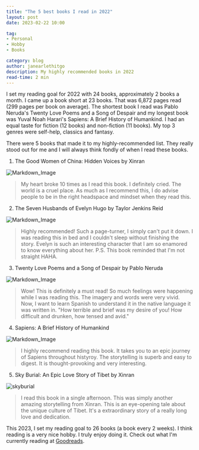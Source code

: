 ```yaml
---
title: "The 5 best books I read in 2022"
layout: post
date: 2023-02-22 10:00

tag:
- Personal
- Hobby
- Books

category: blog
author: janearlethitgo
description: My highly recommended books in 2022
read-time: 2 min
---
```


I set my reading goal for 2022 with 24 books, approximately 2 books a month. I came up a book short at 23 books. That was 6,872 pages read (299 pages per book on average). The shortest book I read was Pablo Neruda's Twenty Love Poems and a Song of Despair and my longest book was Yuval Noah Harari's Sapiens: A Brief History of Humankind. I had an equal taste for fiction (12 books) and non-fiction (11 books). My top 3 genres were self-help, classics and fantasy.

There were 5 books that made it to my highly-recommended list. They really stood out for me and I will always think fondly of when I read these books.

1) The Good Women of China: Hidden Voices by Xinran

![Markdown_Image][2]
        
> My heart broke 10 times as I read this book. I definitely cried. The world is a cruel place. As much as I recommend this, I do advise people to be in the right headspace and mindset when they read this.
    
2) The Seven Husbands of Evelyn Hugo by Taylor Jenkins Reid

![Markdown_Image][3]

> Highly recommended! Such a page-turner, I simply can't put it down. I was reading this in bed and I couldn't sleep without finishing the story. Evelyn is such an interesting character that I am so enamored to know everything about her.
> P.S. This book reminded that I'm not straight HAHA. 
    
3) Twenty Love Poems and a Song of Despair by Pablo Neruda

![Markdown_Image][4]

> Wow! This is definitely a must read! So much feelings were happening while I was reading this. The imagery and words were very vivid. Now, I want to learn Spanish to understand it in the native language it was written in.
> "How terrible and brief was my desire of you!
> How difficult and drunken, how tensed and avid."

4) Sapiens: A Brief History of Humankind

![Markdown_Image][6] 
        
> I highly recommend reading this book. It takes you to an epic journey of Sapiens throughout histyroy. The storytelling is superb and easy to digest. It is thought-provoking and very interesting. 

5) Sky Burial: An Epic Love Story of Tibet by Xinran

![skyburial][5]

> I read this book in a single afternoon. This was simply another amazing storytelling from Xinran. This is an eye-opening tale about the unique culture of Tibet. It's a extraordinary story of a really long love and dedication.

This 2023, I set my reading goal to 26 books (a book every 2 weeks). I think reading is a very nice hobby. I truly enjoy doing it. Check out what I'm currently reading at [Goodreads](https://www.goodreads.com/user/show/142204442-jane-arleth). 

[2]: https://images-na.ssl-images-amazon.com/images/S/compressed.photo.goodreads.com/books/1320438487i/178796.jpg
[3]: https://images-na.ssl-images-amazon.com/images/S/compressed.photo.goodreads.com/books/1664458703i/32620332.jpg
[4]: https://images-na.ssl-images-amazon.com/images/S/compressed.photo.goodreads.com/books/1447622711i/5932.jpg
[5]: https://images-na.ssl-images-amazon.com/images/S/compressed.photo.goodreads.com/books/1389419157i/183845.jpg
[6]: https://images-na.ssl-images-amazon.com/images/S/compressed.photo.goodreads.com/books/1595674533i/23692271.jpg

